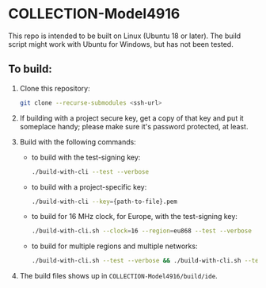 # COLLECTION-Model4916

This repo is intended to be built on Linux (Ubuntu 18 or later). The build script might work with Ubuntu for Windows, but has not been tested.

## To build:

1. Clone this repository:

    ```bash
    git clone --recurse-submodules <ssh-url>
    ```

2. If building with a project secure key, get a copy of that key and put it someplace handy; please make sure it's password protected, at least.

3. Build with the following commands:

    - to build with the test-signing key:

      ```bash
      ./build-with-cli --test --verbose
      ```

    - to build with a project-specific key:

      ```bash
      ./build-with-cli --key={path-to-file}.pem
      ```

    - to build for 16 MHz clock, for Europe, with the test-signing key:

      ```bash
      ./build-with-cli.sh --clock=16 --region=eu868 --test --verbose
      ```

    - to build for multiple regions and multiple networks:

      ```bash
      ./build-with-cli.sh --test --verbose && ./build-with-cli.sh --test --verbose --region=au915 --network=ttn && ./build-with-cli.sh --test --verbose --region=eu868 --network=ttn
      ```

4. The build files shows up in `COLLECTION-Model4916/build/ide`.
